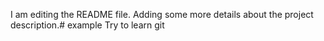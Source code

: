 I am editing the README file. Adding some more details about the project description.# example
Try to learn git
